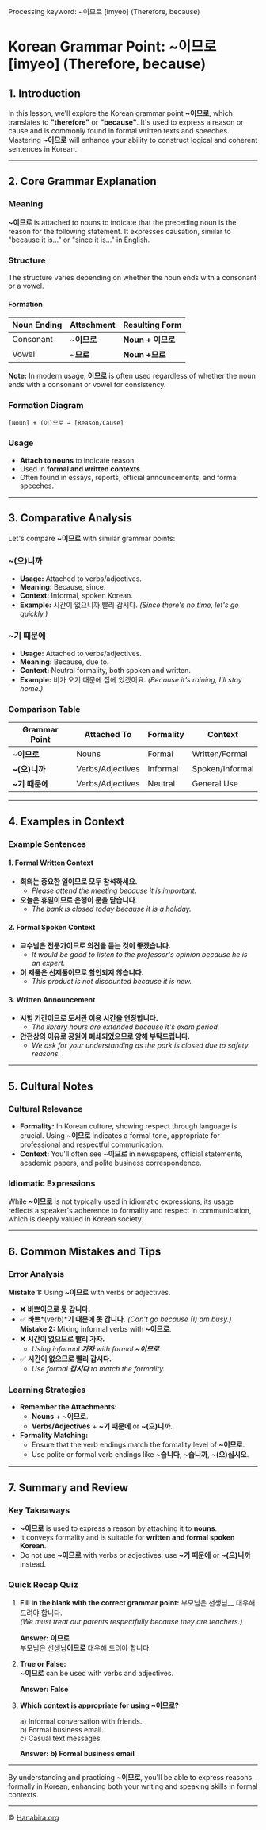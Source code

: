 Processing keyword: ~이므로 [imyeo] (Therefore, because)
# Korean Grammar Point: ~이므로 [imyeo] (Therefore, because)

## 1. Introduction
In this lesson, we'll explore the Korean grammar point **~이므로**, which translates to **"therefore"** or **"because"**. It's used to express a reason or cause and is commonly found in formal written texts and speeches. Mastering **~이므로** will enhance your ability to construct logical and coherent sentences in Korean.

---
## 2. Core Grammar Explanation
### Meaning
**~이므로** is attached to nouns to indicate that the preceding noun is the reason for the following statement. It expresses causation, similar to "because it is..." or "since it is..." in English.
### Structure
The structure varies depending on whether the noun ends with a consonant or a vowel.
#### Formation

| Noun Ending  | Attachment | Resulting Form      |
|--------------|------------|---------------------|
| Consonant    | ~**이므로** | **Noun + 이므로**    |
| Vowel        | ~**므로**   | **Noun +므로**       |

**Note:** In modern usage, **이므로** is often used regardless of whether the noun ends with a consonant or vowel for consistency.
### Formation Diagram
```
[Noun] + (이)므로 → [Reason/Cause]
```
### Usage
- **Attach to nouns** to indicate reason.
- Used in **formal and written contexts**.
- Often found in essays, reports, official announcements, and formal speeches.
---
## 3. Comparative Analysis
Let's compare **~이므로** with similar grammar points:
### **~(으)니까**
- **Usage:** Attached to verbs/adjectives.
- **Meaning:** Because, since.
- **Context:** Informal, spoken Korean.
- **Example:** 시간이 없으니까 빨리 갑시다. *(Since there's no time, let's go quickly.)*
### **~기 때문에**
- **Usage:** Attached to verbs/adjectives.
- **Meaning:** Because, due to.
- **Context:** Neutral formality, both spoken and written.
- **Example:** 비가 오기 때문에 집에 있겠어요. *(Because it's raining, I'll stay home.)*
### **Comparison Table**
| Grammar Point | Attached To      | Formality       | Context          |
|---------------|------------------|-----------------|------------------|
| **~이므로**   | Nouns            | Formal          | Written/Formal   |
| **~(으)니까** | Verbs/Adjectives | Informal        | Spoken/Informal  |
| **~기 때문에**| Verbs/Adjectives | Neutral         | General Use      |
---
## 4. Examples in Context
### Example Sentences
#### 1. Formal Written Context
- **회의는 중요한 일이므로 모두 참석하세요.**
  - *Please attend the meeting because it is important.*
- **오늘은 휴일이므로 은행이 문을 닫습니다.**
  - *The bank is closed today because it is a holiday.*
#### 2. Formal Spoken Context
- **교수님은 전문가이므로 의견을 듣는 것이 좋겠습니다.**
  - *It would be good to listen to the professor's opinion because he is an expert.*
- **이 제품은 신제품이므로 할인되지 않습니다.**
  - *This product is not discounted because it is new.*
#### 3. Written Announcement
- **시험 기간이므로 도서관 이용 시간을 연장합니다.**
  - *The library hours are extended because it's exam period.*
- **안전상의 이유로 공원이 폐쇄되었으므로 양해 부탁드립니다.**
  - *We ask for your understanding as the park is closed due to safety reasons.*
---
## 5. Cultural Notes
### Cultural Relevance
- **Formality:** In Korean culture, showing respect through language is crucial. Using **~이므로** indicates a formal tone, appropriate for professional and respectful communication.
- **Context:** You'll often see **~이므로** in newspapers, official statements, academic papers, and polite business correspondence.
### Idiomatic Expressions
While **~이므로** is not typically used in idiomatic expressions, its usage reflects a speaker's adherence to formality and respect in communication, which is deeply valued in Korean society.

---
## 6. Common Mistakes and Tips
### Error Analysis
**Mistake 1:** Using **~이므로** with verbs or adjectives.
- ❌ **바쁘이므로 못 갑니다.**
- ✅ **바쁘***(verb)***기 때문에 못 갑니다.** *(Can't go because (I) am busy.)*
**Mistake 2:** Mixing informal verbs with **~이므로**.
- ❌ **시간이 없으므로 빨리 가자.**
  - *Using informal **가자** with formal **~이므로**.*
- ✅ **시간이 없으므로 빨리 갑시다.**
  - *Use formal **갑시다** to match the formality.*
### Learning Strategies
- **Remember the Attachments:**
  - **Nouns** + **~이므로**.
  - **Verbs/Adjectives** + **~기 때문에** or **~(으)니까**.
- **Formality Matching:**
  - Ensure that the verb endings match the formality level of **~이므로**.
  - Use polite or formal verb endings like **~습니다**, **~습니까**, **~(으)십시오**.
---
## 7. Summary and Review
### Key Takeaways
- **~이므로** is used to express a reason by attaching it to **nouns**.
- It conveys formality and is suitable for **written and formal spoken Korean**.
- Do not use **~이므로** with verbs or adjectives; use **~기 때문에** or **~(으)니까** instead.
### Quick Recap Quiz
1. **Fill in the blank with the correct grammar point:**
   부모님은 선생님__ 대우해 드려야 합니다.  
   *(We must treat our parents respectfully because they are teachers.)*

   **Answer:** **이므로**  
   부모님은 선생님**이므로** 대우해 드려야 합니다.
2. **True or False:**  
   **~이므로** can be used with verbs and adjectives.

   **Answer:** **False**
3. **Which context is appropriate for using **~이므로**?**

   a) Informal conversation with friends.  
   b) Formal business email.  
   c) Casual text messages.  

   **Answer:** **b) Formal business email**
---
By understanding and practicing **~이므로**, you'll be able to express reasons formally in Korean, enhancing both your writing and speaking skills in formal contexts.

---
© [Hanabira.org](https://hanabira.org)
